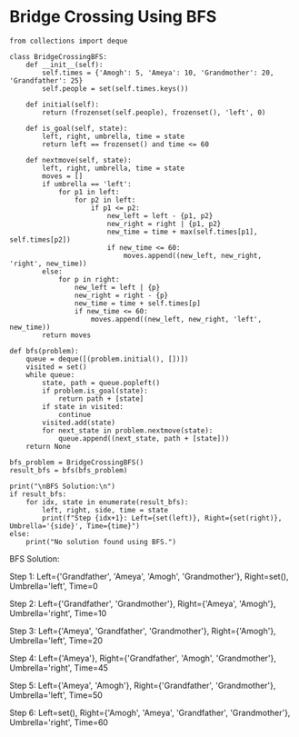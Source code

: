 # Bridge Crossing Using BFS

```
from collections import deque

class BridgeCrossingBFS:
    def __init__(self):
        self.times = {'Amogh': 5, 'Ameya': 10, 'Grandmother': 20, 'Grandfather': 25}
        self.people = set(self.times.keys())

    def initial(self):
        return (frozenset(self.people), frozenset(), 'left', 0)

    def is_goal(self, state):
        left, right, umbrella, time = state
        return left == frozenset() and time <= 60

    def nextmove(self, state):
        left, right, umbrella, time = state
        moves = []
        if umbrella == 'left':
            for p1 in left:
                for p2 in left:
                    if p1 <= p2:
                        new_left = left - {p1, p2}
                        new_right = right | {p1, p2}
                        new_time = time + max(self.times[p1], self.times[p2])
                        if new_time <= 60:
                            moves.append((new_left, new_right, 'right', new_time))
        else:
            for p in right:
                new_left = left | {p}
                new_right = right - {p}
                new_time = time + self.times[p]
                if new_time <= 60:
                    moves.append((new_left, new_right, 'left', new_time))
        return moves

def bfs(problem):
    queue = deque([(problem.initial(), [])])
    visited = set()
    while queue:
        state, path = queue.popleft()
        if problem.is_goal(state):
            return path + [state]
        if state in visited:
            continue
        visited.add(state)
        for next_state in problem.nextmove(state):
            queue.append((next_state, path + [state]))
    return None

bfs_problem = BridgeCrossingBFS()
result_bfs = bfs(bfs_problem)

print("\nBFS Solution:\n")
if result_bfs:
    for idx, state in enumerate(result_bfs):
        left, right, side, time = state
        print(f"Step {idx+1}: Left={set(left)}, Right={set(right)}, Umbrella='{side}', Time={time}")
else:
    print("No solution found using BFS.")

```

BFS Solution:

Step 1: Left={'Grandfather', 'Ameya', 'Amogh', 'Grandmother'}, Right=set(), Umbrella='left', Time=0

Step 2: Left={'Grandfather', 'Grandmother'}, Right={'Ameya', 'Amogh'}, Umbrella='right', Time=10

Step 3: Left={'Ameya', 'Grandfather', 'Grandmother'}, Right={'Amogh'}, Umbrella='left', Time=20

Step 4: Left={'Ameya'}, Right={'Grandfather', 'Amogh', 'Grandmother'}, Umbrella='right', Time=45

Step 5: Left={'Ameya', 'Amogh'}, Right={'Grandfather', 'Grandmother'}, Umbrella='left', Time=50

Step 6: Left=set(), Right={'Amogh', 'Ameya', 'Grandfather', 'Grandmother'}, Umbrella='right', Time=60
